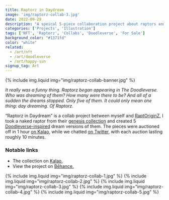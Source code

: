 ```yaml
---
title: Raptorz in Daydream
image: 'img/raptorz-collab-3.jpg'
date: 2022-09-29
description: "A speical 5-piece collaboration project about raptors and dreaming."
categories: ['Projects', 'Illustration']
tags: ['NFT', 'Raptorz', 'Collabs', 'Doodleverse', 'For Sale']
background_color: "#1371fd"
color: "white"
related:
  - /art/nft
  - /art/doodleverse
  - /art/happy-sun
signup_tag: Art
---
```

{% include img.liquid img="img/raptorz-collab-banner.jpg" %}

*It really was a funny thing. Raptorz began appearing in The Doodleverse. Who was dreaming of them? How many were there to be? And all of a sudden the dreams stopped. Only five of them. It could only mean one thing: day dreaming. Of Raptorz.*

“Raptorz in Daydream” is a collab project between myself and [RaptOriginZ.](https://twitter.com/RaptOriginZ) I took a naked raptor from their [genesis collection](https://marketplace.kalao.io/collection/0x9f98ccebdb3138c0ebfbdc9b9b94e2683bdaf1fb) and created 5 [Doodleverse-inspired](/doodleverse) dream versions of them. The pieces were auctioned off in 1 hour [on Kalao](https://heyrich.net/raptz), while we chatted [on Twitter](https://twitter.com/richarmstr_ong/status/1574755059002445830), with each auction lasting roughly 10 minutes.

### Notable links
- The collection on [Kalao.](https://heyrich.net/raptz)
- View the project on [Bēhance.](https://www.behance.net/gallery/163469079/Raptorz-in-Daydream)

{% include img.liquid img="img/raptorz-collab-1.jpg" %}
{% include img.liquid img="img/raptorz-collab-2.jpg" %}
{% include img.liquid img="img/raptorz-collab-3.jpg" %}
{% include img.liquid img="img/raptorz-collab-4.jpg" %}
{% include img.liquid img="img/raptorz-collab-5.jpg" %}